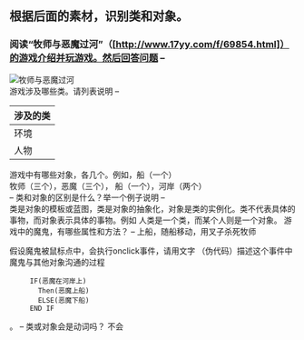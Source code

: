 ## 根据后面的素材，识别类和对象。
### 阅读“牧师与恶魔过河”（[http://www.17yy.com/f/69854.html]）的游戏介绍并玩游戏。然后回答问题 –
![牧师与恶魔过河](http://m.qpic.cn/psb?/V12aKRuu4cvTlT/saFp3xCCJQ7WEOLkCGsvYj7pvyW5Jq2Z7ol0rus8ddw!/b/dFMBAAAAAAAA&bo=bANIAmwDSAICeV0!&rf=viewer_4)  
 游戏涉及哪些类。请列表说明 –

|涉及的类|
|-------|
|环境|
|人物|
  

 游戏中有哪些对象，各几个。例如，船（一个）  
 牧师（三个），恶魔（三个）， 船（一个），河岸（两个）  
 – 类和对象的区别是什么？举一个例子说明 –  
   类是对象的模板或蓝图，类是对象的抽象化，对象是类的实例化。类不代表具体的事物，而对象表示具体的事物。例如 人类是一个类，而某个人则是一个对象。 
   游戏中的魔鬼，有哪些属性和方法？ –
   上船，随船移动，用叉子杀死牧师

  假设魔鬼被鼠标点中，会执行onclick事件，请用文字
（伪代码）描述这个事件中魔鬼与其他对象沟通的过程

         IF(恶魔在河岸上)  
           Then(恶魔上船)  
           ELSE(恶魔下船)  
         END IF

。 – 类或对象会是动词吗？
不会